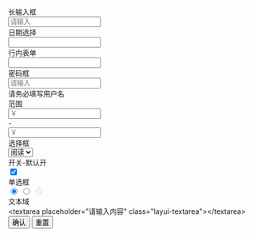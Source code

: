 <!-- 给容器追加 class="layui-form-pane"，即可显示为方框风格 -->
<form class="layui-form layui-form-pane" action="">
  <div class="layui-form-item">
    <label class="layui-form-label">长输入框</label>
    <div class="layui-input-block">
      <input type="text" name="title" autocomplete="off" placeholder="请输入" lay-verify="required" class="layui-input">
    </div>
  </div>
  <div class="layui-form-item">
    <div class="layui-inline">
      <label class="layui-form-label">日期选择</label>
      <div class="layui-input-block">
        <input type="text" name="date" id="date1" autocomplete="off" class="layui-input">
      </div>
    </div>
    <div class="layui-inline">
      <label class="layui-form-label">行内表单</label>
      <div class="layui-input-inline">
        <input type="text" name="number" autocomplete="off" class="layui-input">
      </div>
    </div>
  </div>
  <div class="layui-form-item">
    <label class="layui-form-label">密码框</label>
    <div class="layui-input-inline">
      <input type="password" name="password" placeholder="请输入" lay-verify="required" autocomplete="off" class="layui-input">
    </div>
    <div class="layui-form-mid layui-text-em">请务必填写用户名</div>
  </div>
  <div class="layui-form-item">
    <div class="layui-inline">
      <label class="layui-form-label">范围</label>
      <div class="layui-input-inline" style="width: 100px;">
        <input type="text" name="price_min" placeholder="￥" autocomplete="off" class="layui-input">
      </div>
      <div class="layui-form-mid">-</div>
      <div class="layui-input-inline" style="width: 100px;">
        <input type="text" name="price_max" placeholder="￥" autocomplete="off" class="layui-input">
      </div>
    </div>
  </div>
  <div class="layui-form-item">
    <label class="layui-form-label">选择框</label>
    <div class="layui-input-inline">
      <select name="interest" lay-filter="aihao">
        <option value=""></option>
        <option value="0">写作</option>
        <option value="1" selected>阅读</option>
        <option value="2">游戏</option>
        <option value="3">音乐</option>
        <option value="4">旅行</option>
      </select>
    </div>
  </div>
  <div class="layui-form-item" pane>
    <label class="layui-form-label">开关-默认开</label>
    <div class="layui-input-block">
      <input type="checkbox" checked name="open" lay-skin="switch" lay-filter="switchTest" title="开关">
    </div>
  </div>
  <div class="layui-form-item" pane>
    <label class="layui-form-label">单选框</label>
    <div class="layui-input-block">
      <input type="radio" name="sex" value="男" title="男" checked>
      <input type="radio" name="sex" value="女" title="女">
      <input type="radio" name="sex" value="禁" title="禁用" disabled>
    </div>
  </div>
  <div class="layui-form-item layui-form-text">
    <label class="layui-form-label">文本域</label>
    <div class="layui-input-block">
      &lt;textarea placeholder="请输入内容" class="layui-textarea"&gt;&lt;/textarea&gt;
    </div>
  </div>
  <div class="layui-form-item">
    <button class="layui-btn" lay-submit lay-filter="demo2">确认</button>
    <button type="reset" class="layui-btn layui-btn-primary">重置</button>
  </div>
</form>
 
<script>
layui.use(['form'], function(){
  var form = layui.form;
  var layer = layui.layer;

  // 提交事件
  form.on('submit(demo2)', function(data){
    var field = data.field; // 获取表单字段值

    // 显示填写结果，仅作演示用
    layer.alert(JSON.stringify(field), {
      title: '当前填写的字段值'
    });

    // 此处可执行 Ajax 等操作
    // …

    return false; // 阻止默认 form 跳转
  });
});
</script>